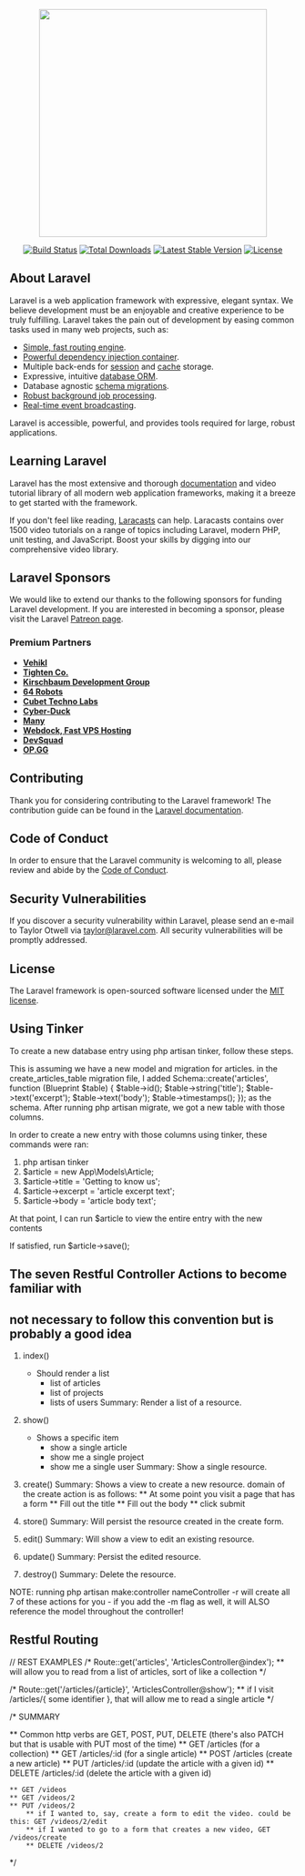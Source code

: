<p align="center"><a href="https://laravel.com" target="_blank"><img src="https://raw.githubusercontent.com/laravel/art/master/logo-lockup/5%20SVG/2%20CMYK/1%20Full%20Color/laravel-logolockup-cmyk-red.svg" width="400"></a></p>

<p align="center">
<a href="https://travis-ci.org/laravel/framework"><img src="https://travis-ci.org/laravel/framework.svg" alt="Build Status"></a>
<a href="https://packagist.org/packages/laravel/framework"><img src="https://poser.pugx.org/laravel/framework/d/total.svg" alt="Total Downloads"></a>
<a href="https://packagist.org/packages/laravel/framework"><img src="https://poser.pugx.org/laravel/framework/v/stable.svg" alt="Latest Stable Version"></a>
<a href="https://packagist.org/packages/laravel/framework"><img src="https://poser.pugx.org/laravel/framework/license.svg" alt="License"></a>
</p>

## About Laravel

Laravel is a web application framework with expressive, elegant syntax. We believe development must be an enjoyable and creative experience to be truly fulfilling. Laravel takes the pain out of development by easing common tasks used in many web projects, such as:

- [Simple, fast routing engine](https://laravel.com/docs/routing).
- [Powerful dependency injection container](https://laravel.com/docs/container).
- Multiple back-ends for [session](https://laravel.com/docs/session) and [cache](https://laravel.com/docs/cache) storage.
- Expressive, intuitive [database ORM](https://laravel.com/docs/eloquent).
- Database agnostic [schema migrations](https://laravel.com/docs/migrations).
- [Robust background job processing](https://laravel.com/docs/queues).
- [Real-time event broadcasting](https://laravel.com/docs/broadcasting).

Laravel is accessible, powerful, and provides tools required for large, robust applications.

## Learning Laravel

Laravel has the most extensive and thorough [documentation](https://laravel.com/docs) and video tutorial library of all modern web application frameworks, making it a breeze to get started with the framework.

If you don't feel like reading, [Laracasts](https://laracasts.com) can help. Laracasts contains over 1500 video tutorials on a range of topics including Laravel, modern PHP, unit testing, and JavaScript. Boost your skills by digging into our comprehensive video library.

## Laravel Sponsors

We would like to extend our thanks to the following sponsors for funding Laravel development. If you are interested in becoming a sponsor, please visit the Laravel [Patreon page](https://patreon.com/taylorotwell).

### Premium Partners

- **[Vehikl](https://vehikl.com/)**
- **[Tighten Co.](https://tighten.co)**
- **[Kirschbaum Development Group](https://kirschbaumdevelopment.com)**
- **[64 Robots](https://64robots.com)**
- **[Cubet Techno Labs](https://cubettech.com)**
- **[Cyber-Duck](https://cyber-duck.co.uk)**
- **[Many](https://www.many.co.uk)**
- **[Webdock, Fast VPS Hosting](https://www.webdock.io/en)**
- **[DevSquad](https://devsquad.com)**
- **[OP.GG](https://op.gg)**

## Contributing

Thank you for considering contributing to the Laravel framework! The contribution guide can be found in the [Laravel documentation](https://laravel.com/docs/contributions).

## Code of Conduct

In order to ensure that the Laravel community is welcoming to all, please review and abide by the [Code of Conduct](https://laravel.com/docs/contributions#code-of-conduct).

## Security Vulnerabilities

If you discover a security vulnerability within Laravel, please send an e-mail to Taylor Otwell via [taylor@laravel.com](mailto:taylor@laravel.com). All security vulnerabilities will be promptly addressed.

## License

The Laravel framework is open-sourced software licensed under the [MIT license](https://opensource.org/licenses/MIT).


## Using Tinker

To create a new database entry using php artisan tinker, follow these steps.

This is assuming we have a new model and migration for articles. in the create_articles_table migration file, I added 
        Schema::create('articles', function (Blueprint $table) {
            $table->id();
            $table->string('title');
            $table->text('excerpt');
            $table->text('body');
            $table->timestamps();
        });
as the schema. After running php artisan migrate, we got a new table with those columns.

In order to create a new entry with those columns using tinker, these commands were ran:
1. php artisan tinker
2. $article = new App\Models\Article;
3. $article->title = 'Getting to know us';
4. $article->excerpt = 'article excerpt text';
5. $article->body = 'article body text';

At that point, I can run $article to view the entire entry with the new contents

If satisfied, run $article->save();



## The seven Restful Controller Actions to become familiar with
## not necessary to follow this convention but is probably a good idea

1. index()
    - Should render a list
        - list of articles
        - list of projects
        - lists of users
    Summary: Render a list of a resource.

2. show()
    - Shows a specific item
        - show a single article
        - show me a single project
        - show me a single user
    Summary: Show a single resource.

3. create()
    Summary: Shows a view to create a new resource.
         domain of the create action is as follows:
            ** At some point you visit a page that has a form
            ** Fill out the title
            ** Fill out the body
            ** click submit

4. store()
    Summary: Will persist the resource created in the create form.

5. edit()
    Summary: Will show a view to edit an existing resource. 

6. update()
    Summary: Persist the edited resource. 

7. destroy()
    Summary: Delete the resource. 


NOTE: running php artisan make:controller nameController -r will create all 7 of these actions for you
    - if you add the -m flag as well, it will ALSO reference the model throughout the controller!

## Restful Routing

// REST EXAMPLES
/*
    Route::get('articles', 'ArticlesController@index');
    ** will allow you to read from a list of articles, sort of like a collection
*/

/*
    Route::get('/articles/{article}', 'ArticlesController@show');
    ** if I visit /articles/{ some identifier }, that will allow me to read a single article
*/


/* SUMMARY

** Common http verbs are GET, POST, PUT, DELETE (there's also PATCH but that is usable with PUT most of the time)
    ** GET /articles (for a collection)
    ** GET /articles/:id (for a single article)
    ** POST /articles (create a new article)
    ** PUT /articles/:id (update the article with a given id)
    ** DELETE /articles/:id (delete the article with a given id)


    ** GET /videos
    ** GET /videos/2
    ** PUT /videos/2
        ** if I wanted to, say, create a form to edit the video. could be this: GET /videos/2/edit
        ** if I wanted to go to a form that creates a new video, GET /videos/create
        ** DELETE /videos/2
*/
